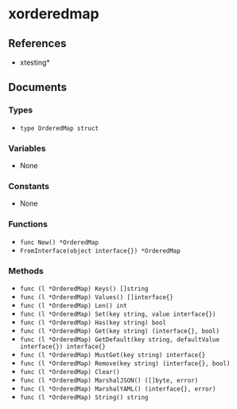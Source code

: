 # xorderedmap

## References

+ xtesting*

## Documents

### Types

+ `type OrderedMap struct`

### Variables

+ None

### Constants

+ None

### Functions

+ `func New() *OrderedMap`
+ `FromInterface(object interface{}) *OrderedMap`

### Methods

+ `func (l *OrderedMap) Keys() []string`
+ `func (l *OrderedMap) Values() []interface{}`
+ `func (l *OrderedMap) Len() int`
+ `func (l *OrderedMap) Set(key string, value interface{})`
+ `func (l *OrderedMap) Has(key string) bool`
+ `func (l *OrderedMap) Get(key string) (interface{}, bool)`
+ `func (l *OrderedMap) GetDefault(key string, defaultValue interface{}) interface{}`
+ `func (l *OrderedMap) MustGet(key string) interface{}`
+ `func (l *OrderedMap) Remove(key string) (interface{}, bool)`
+ `func (l *OrderedMap) Clear()`
+ `func (l *OrderedMap) MarshalJSON() ([]byte, error)`
+ `func (l *OrderedMap) MarshalYAML() (interface{}, error)`
+ `func (l *OrderedMap) String() string`

